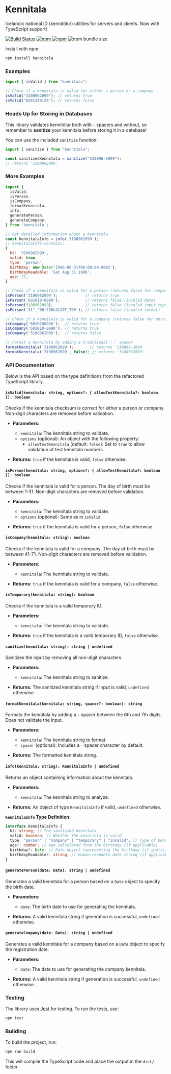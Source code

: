# Kennitala

Icelandic national ID (kennitölur) utilities for servers and clients. Now with TypeScript support!

[![Build Status](https://github.com/HermannBjorgvin/Kennitala/actions/workflows/ci.yml/badge.svg)](https://github.com/HermannBjorgvin/Kennitala/actions)
[![npm](https://img.shields.io/npm/v/kennitala.svg)](https://www.npmjs.com/package/kennitala)
[![npm](https://img.shields.io/npm/dm/kennitala.svg)](https://www.npmjs.com/package/kennitala)
![npm bundle size](https://img.shields.io/bundlephobia/min/kennitala)

Install with npm:

```bash
npm install kennitala
```

### Examples

```javascript
import { isValid } from "kennitala";

// Check if a kennitala is valid for either a person or a company
isValid("3108962099"); // returns true
isValid("8281249124"); // returns false
```

### Heads Up for Storing in Databases

This library validates kennitölur both with `-` spacers and without, so remember to **sanitize** your kennitala before storing it in a database!

You can use the included `sanitize` function:

```javascript
import { sanitize } from "kennitala";

const sanitizedKennitala = sanitize("310896-2099");
// returns '3108962099'
```

### More Examples

```javascript
import {
  isValid,
  isPerson,
  isCompany,
  formatKennitala,
  info,
  generatePerson,
  generateCompany,
} from 'kennitala';

// Get detailed information about a kennitala
const kennitalaInfo = info('3108962099');
// kennitalaInfo contains:
{
  kt: '3108962099',
  valid: true,
  type: 'person',
  birthday: new Date('1996-08-31T00:00:00.000Z'),
  birthdayReadable: 'Sat Aug 31 1996',
  age: 27,
}

// Check if a kennitala is valid for a person (returns false for companies)
isPerson('3108962099');            // returns true
isPerson('601010-0890');           // returns false (invalid date)
isPerson(3108962099);              // returns false (invalid input type)
isPerson('31^_^08!!96LOL20T_T99'); // returns false (invalid format)

// Check if a kennitala is valid for a company (returns false for persons)
isCompany('6010100890');  // returns true
isCompany('601010-0890'); // returns true
isCompany('3108962099');  // returns false

// Format a kennitala by adding a traditional '-' spacer
formatKennitala('3108962099');       // returns '310896-2099'
formatKennitala('3108962099', false); // returns '3108962099'
```

### API Documentation

Below is the API based on the type definitions from the refactored TypeScript library.

#### `isValid(kennitala: string, options?: { allowTestKennitala?: boolean }): boolean`

Checks if the kennitala checksum is correct for either a person or company. Non-digit characters are removed before validation.

- **Parameters:**

  - `kennitala`: The kennitala string to validate.
  - `options` (optional): An object with the following property:
    - `allowTestKennitala` (default: `false`): Set to `true` to allow validation of test kennitala numbers.

- **Returns:** `true` if the kennitala is valid, `false` otherwise.

#### `isPerson(kennitala: string, options?: { allowTestKennitala?: boolean }): boolean`

Checks if the kennitala is valid for a person. The day of birth must be between 1-31. Non-digit characters are removed before validation.

- **Parameters:**

  - `kennitala`: The kennitala string to validate.
  - `options` (optional): Same as in `isValid`.

- **Returns:** `true` if the kennitala is valid for a person, `false` otherwise.

#### `isCompany(kennitala: string): boolean`

Checks if the kennitala is valid for a company. The day of birth must be between 41-71. Non-digit characters are removed before validation.

- **Parameters:**

  - `kennitala`: The kennitala string to validate.

- **Returns:** `true` if the kennitala is valid for a company, `false` otherwise.

#### `isTemporary(kennitala: string): boolean`

Checks if the kennitala is a valid temporary ID.

- **Parameters:**

  - `kennitala`: The kennitala string to validate.

- **Returns:** `true` if the kennitala is a valid temporary ID, `false` otherwise.

#### `sanitize(kennitala: string): string | undefined`

Sanitizes the input by removing all non-digit characters.

- **Parameters:**

  - `kennitala`: The kennitala string to sanitize.

- **Returns:** The sanitized kennitala string if input is valid, `undefined` otherwise.

#### `formatKennitala(kennitala: string, spacer?: boolean): string`

Formats the kennitala by adding a `-` spacer between the 6th and 7th digits. Does not validate the input.

- **Parameters:**

  - `kennitala`: The kennitala string to format.
  - `spacer` (optional): Includes a `-` spacer character by default.

- **Returns:** The formatted kennitala string.

#### `info(kennitala: string): KennitalaInfo | undefined`

Returns an object containing information about the kennitala.

- **Parameters:**

  - `kennitala`: The kennitala string to analyze.

- **Returns:** An object of type `KennitalaInfo` if valid, `undefined` otherwise.

**`KennitalaInfo` Type Definition:**

```typescript
interface KennitalaInfo {
  kt: string; // The sanitized kennitala
  valid: boolean; // Whether the kennitala is valid
  type: "person" | "company" | "temporary" | "invalid"; // Type of kennitala
  age?: number; // Age calculated from the birthday (if applicable)
  birthday?: Date; // Date object representing the birthday (if applicable)
  birthdayReadable?: string; // Human-readable date string (if applicable)
}
```

#### `generatePerson(date: Date): string | undefined`

Generates a valid kennitala for a person based on a `Date` object to specify the birth date.

- **Parameters:**

  - `date`: The birth date to use for generating the kennitala.

- **Returns:** A valid kennitala string if generation is successful, `undefined` otherwise.

#### `generateCompany(date: Date): string | undefined`

Generates a valid kennitala for a company based on a `Date` object to specify the registration date.

- **Parameters:**

  - `date`: The date to use for generating the company kennitala.

- **Returns:** A valid kennitala string if generation is successful, `undefined` otherwise.

### Testing

The library uses [Jest](https://jestjs.io/) for testing. To run the tests, use:

```bash
npm test
```

### Building

To build the project, run:

```bash
npm run build
```

This will compile the TypeScript code and place the output in the `dist/` folder.
